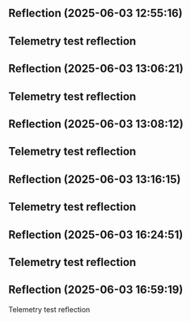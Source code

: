

## Reflection (2025-06-03 12:55:16)

Telemetry test reflection
---


## Reflection (2025-06-03 13:06:21)

Telemetry test reflection
---


## Reflection (2025-06-03 13:08:12)

Telemetry test reflection
---


## Reflection (2025-06-03 13:16:15)

Telemetry test reflection
---


## Reflection (2025-06-03 16:24:51)

Telemetry test reflection
---


## Reflection (2025-06-03 16:59:19)

Telemetry test reflection
